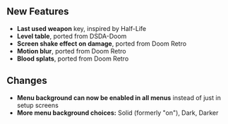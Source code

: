 ## New Features

- **Last used weapon** key, inspired by Half-Life
- **Level table**, ported from DSDA-Doom
- **Screen shake effect on damage**, ported from Doom Retro
- **Motion blur**, ported from Doom Retro
- **Blood splats**, ported from Doom Retro

## Changes

- **Menu background can now be enabled in all menus** instead of just in setup screens
- **More menu background choices:** Solid (formerly "on"), Dark, Darker
